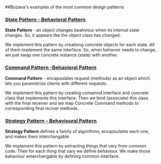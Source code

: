 ##Bozana's examples of the most common design patterns

### [State Pattern - Behavioral Pattern](https://github.com/bozanarh/design_patterns/blob/master/statePattern)

**State Pattern** - an object changes beahviour when its internal state changes. So, it appears like the object class has changed. 

We implement this pattern by creationg concrete objects for each state. All of them implement the same interface. So, when behavoir needs to change, we just swap one concrete instance (state) with another.

### [Command Pattern -Behavioral Pattern](https://github.com/bozanarh/design_patterns/blob/master/cmdPattern)

**Command Pattern** - encapsulates request (methods) as an object which lets you parametrize clients with different requests.

We implement this pattern by creating comamnd interface and concrete class that implements this interface. Then we bind (associate) this class with the final receiver and we map Concrete Command methods to corresponding final reciver methods.


### [Strategy Pattern - Behavioural Pattern](https://github.com/bozanarh/design_patterns/blob/master/strategyPattern)

**Strategy Pattern** defines a family of algorithms, encapsulates each one, and makes them interchangable

We implement this pattern by extracting things that vary from common code. Then for each thing that vary we define behaviour. We make those bahaviour enterchangable by defining common interface.


